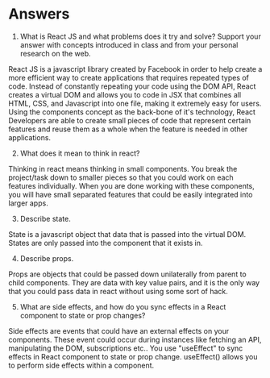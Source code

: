 # Answers

1. What is React JS and what problems does it try and solve? Support your answer with concepts introduced in class and from your personal research on the web.

React JS is a javascript library created by Facebook in order to help create a more efficient way to create applications that requires repeated types of code. Instead of constantly repeating your code using the DOM API, React creates a virtual DOM and allows you to code in JSX that combines all HTML, CSS, and Javascript into one file, making it extremely easy for users. Using the components concept as the back-bone of it's technology, React Developers are able to create small pieces of code that represent certain features and reuse them as a whole when the feature is needed in other applications. 

2. What does it mean to think in react?

Thinking in react means thinking in small components. You break the project/task down to smaller pieces so that you could work on each features individually. When you are done working with these components, you will have small separated features that could be easily integrated into larger apps. 

3. Describe state.

State is a javascript object that data that is passed into the virtual DOM. States are only passed into the component that it exists in. 

4. Describe props.

Props are objects that could be passed down unilaterally from parent to child components. They are data with key value pairs, and it is the only way that you could pass data in react without using some sort of hack. 

5. What are side effects, and how do you sync effects in a React component to state or prop changes?

Side effects are events that could have an external effects on your components. These event could occur during instances like fetching an API, manipulating the DOM, subscriptions etc.. You use "useEffect" to sync effects in React component to state or prop change. useEffect() allows you to perform side effects within a component. 
